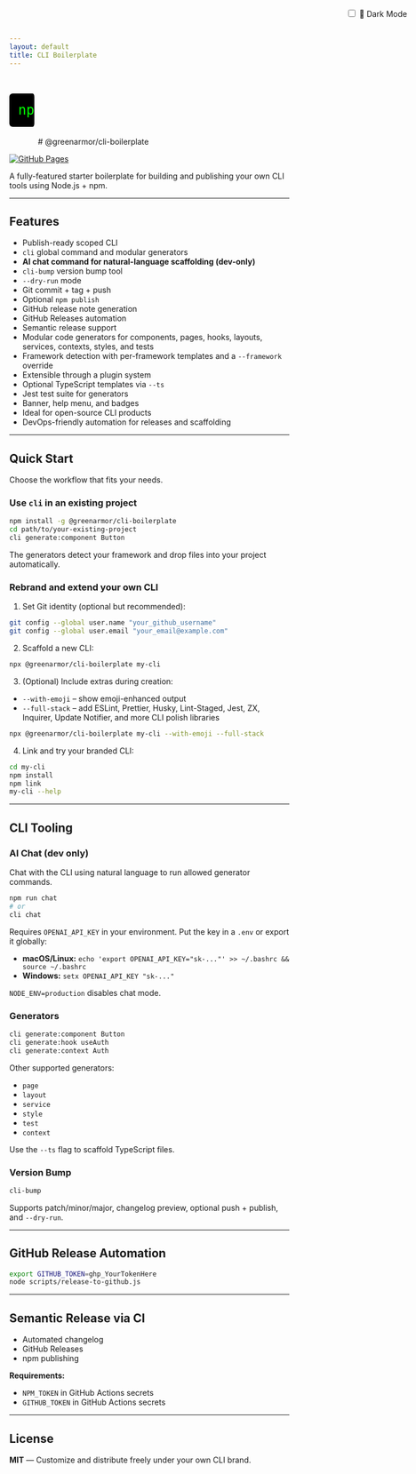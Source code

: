 ```yaml
---
layout: default
title: CLI Boilerplate
---
```


<style>
@keyframes typing {
  from { width: 0 }
  to { width: 100% }
}
@keyframes blink {
  50% { border-color: transparent }
}
.hero {
  font-family: monospace;
  font-size: 1.5rem;
  white-space: nowrap;
  overflow: hidden;
  border-right: 3px solid white;
  width: 0;
  animation:
    typing 3s steps(40, end) forwards,
    blink 1s step-end infinite;
  margin: 2rem 0;
  color: lime;
  background: black;
  padding: 1rem;
  border-radius: 6px;
  display: inline-block;
}

/* Dark mode toggle */
html.dark {
  filter: invert(1) hue-rotate(180deg);
}
.toggle-container {
  position: fixed;
  top: 1rem;
  right: 1rem;
}
</style>

<div class="toggle-container">
  <label>
    <input type="checkbox" id="darkToggle" />
    🌙 Dark Mode
  </label>
</div>

<script>
  const toggle = document.getElementById('darkToggle');
  toggle.addEventListener('change', () => {
    document.documentElement.classList.toggle('dark');
    localStorage.setItem('darkMode', toggle.checked);
  });
  if (localStorage.getItem('darkMode') === 'true') {
    toggle.checked = true;
    document.documentElement.classList.add('dark');
  }
</script>

<div class="hero">npx @greenarmor/cli-boilerplate</div>
# @greenarmor/cli-boilerplate

[![GitHub Pages](https://img.shields.io/badge/docs-online-success?logo=github&style=flat-square)](https://greenarmor.github.io/cli-boilerplate)

A fully-featured starter boilerplate for building and publishing your own CLI tools using Node.js + npm.

---

## Features

- Publish-ready scoped CLI
- `cli` global command and modular generators
- **AI chat command for natural-language scaffolding (dev-only)**
- `cli-bump` version bump tool
- `--dry-run` mode
- Git commit + tag + push
- Optional `npm publish`
- GitHub release note generation
- GitHub Releases automation
- Semantic release support
- Modular code generators for components, pages, hooks, layouts, services, contexts, styles, and tests
- Framework detection with per-framework templates and a `--framework` override
- Extensible through a plugin system
- Optional TypeScript templates via `--ts`
- Jest test suite for generators
- Banner, help menu, and badges
- Ideal for open-source CLI products
- DevOps-friendly automation for releases and scaffolding

---

## Quick Start

Choose the workflow that fits your needs.

### Use `cli` in an existing project

```bash
npm install -g @greenarmor/cli-boilerplate
cd path/to/your-existing-project
cli generate:component Button
```

The generators detect your framework and drop files into your project automatically.

### Rebrand and extend your own CLI

1. Set Git identity (optional but recommended):

```bash
git config --global user.name "your_github_username"
git config --global user.email "your_email@example.com"
```

2. Scaffold a new CLI:

```bash
npx @greenarmor/cli-boilerplate my-cli
```

3. (Optional) Include extras during creation:

- `--with-emoji` – show emoji-enhanced output
- `--full-stack` – add ESLint, Prettier, Husky, Lint-Staged, Jest, ZX, Inquirer, Update Notifier, and more CLI polish libraries

```bash
npx @greenarmor/cli-boilerplate my-cli --with-emoji --full-stack
```

4. Link and try your branded CLI:

```bash
cd my-cli
npm install
npm link
my-cli --help
```

---

## CLI Tooling

### AI Chat (dev only)

Chat with the CLI using natural language to run allowed generator commands.

```bash
npm run chat
# or
cli chat
```

Requires `OPENAI_API_KEY` in your environment. Put the key in a `.env` or export it globally:

- **macOS/Linux:** `echo 'export OPENAI_API_KEY="sk-..."' >> ~/.bashrc && source ~/.bashrc`
- **Windows:** `setx OPENAI_API_KEY "sk-..."`

`NODE_ENV=production` disables chat mode.

### Generators

```bash
cli generate:component Button
cli generate:hook useAuth
cli generate:context Auth
```

Other supported generators:

- `page`
- `layout`
- `service`
- `style`
- `test`
- `context`

Use the `--ts` flag to scaffold TypeScript files.

### Version Bump

```bash
cli-bump
```

Supports patch/minor/major, changelog preview, optional push + publish, and `--dry-run`.

---

## GitHub Release Automation

```bash
export GITHUB_TOKEN=ghp_YourTokenHere
node scripts/release-to-github.js
```

---

## Semantic Release via CI

- Automated changelog
- GitHub Releases
- npm publishing

**Requirements:**

- `NPM_TOKEN` in GitHub Actions secrets
- `GITHUB_TOKEN` in GitHub Actions secrets

---

## License

**MIT** — Customize and distribute freely under your own CLI brand.
